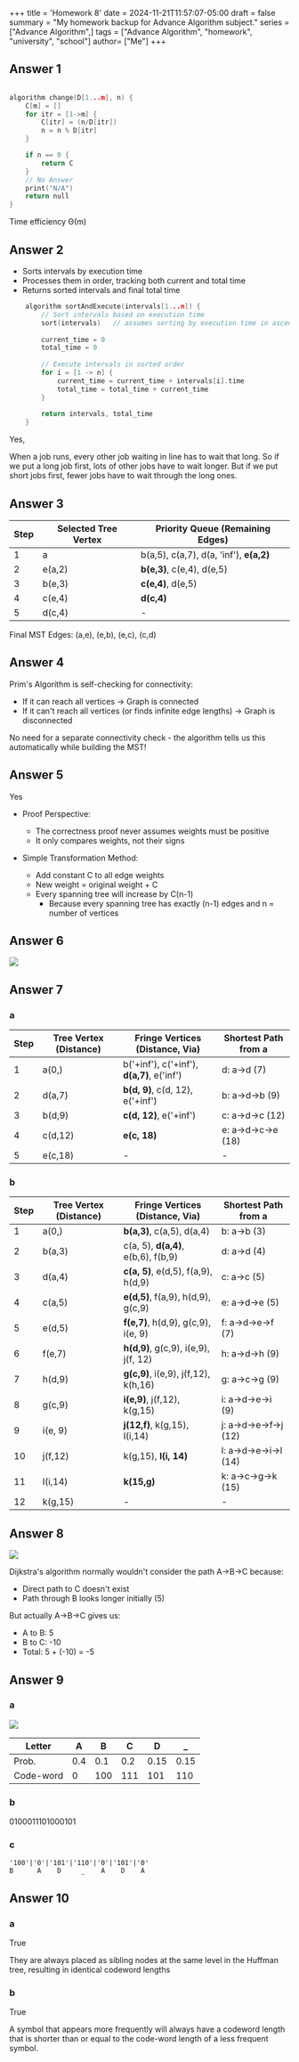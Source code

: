 +++
title = 'Homework 8'
date = 2024-11-21T11:57:07-05:00
draft = false
summary = "My homework backup for Advance Algorithm subject."
series = ["Advance Algorithm",]
tags = ["Advance Algorithm", "homework", "university", "school"]
author= ["Me"]
+++

## Answer 1

``` c

algorithm change(D[1...m], n) {
    C[m] = []
    for itr = [1->m] {
        C[itr] = (n/D[itr])
        n = n % D[itr]
    }

    if n == 0 {
        return C
    }
    // No Answer
    print("N/A")
    return null
}

```

Time efficiency Θ(m)

## Answer 2

- Sorts intervals by execution time
- Processes them in order, tracking both current and total time
- Returns sorted intervals and final total time


```c
    algorithm sortAndExecute(intervals[1...n]) {
        // Sort intervals based on execution time
        sort(intervals)   // assumes sorting by execution time in ascending order
        
        current_time = 0
        total_time = 0
        
        // Execute intervals in sorted order
        for i = [1 -> n] {
            current_time = current_time + intervals[i].time
            total_time = total_time + current_time
        }
        
        return intervals, total_time
    }
```
Yes, 

When a job runs, every other job waiting in line has to wait that long. So if we put a long job first, lots of other jobs have to wait longer. But if we put short jobs first, fewer jobs have to wait through the long ones. 

## Answer 3

| Step | Selected Tree Vertex | Priority Queue (Remaining Edges) |
|------|---------------------|----------------------------------|
| 1    | a                   | b(a,5), c(a,7), d(a, 'inf'), **e(a,2)**  |
| 2    |  e(a,2)           | **b(e,3)**, c(e,4), d(e,5)          |
| 3    |  b(e,3)           | **c(e,4)**, d(e,5)                  |
| 4    |  c(e,4)           | **d(c,4)**                          |
| 5    |  d(c,4)           | -                               |


Final MST Edges: (a,e), (e,b), (e,c), (c,d)

## Answer 4

Prim's Algorithm is self-checking for connectivity:
- If it can reach all vertices → Graph is connected
- If it can't reach all vertices (or finds infinite edge lengths) → Graph is disconnected

No need for a separate connectivity check - the algorithm tells us this automatically while building the MST!

## Answer 5
Yes

- Proof Perspective:
  - The correctness proof never assumes weights must be positive
  - It only compares weights, not their signs


- Simple Transformation Method:
  - Add constant C to all edge weights
  - New weight = original weight + C
  - Every spanning tree will increase by C(n-1)
    - Because every spanning tree has exactly (n-1) edges and
    n = number of vertices

## Answer 6

![](6.png)

## Answer 7

### a

| Step | Tree Vertex (Distance) | Fringe Vertices (Distance, Via) | Shortest Path from a |
|------|----------------------|--------------------------------|-------------------|
| 1    | a(0,)               | b('+inf'), c('+inf'), **d(a,7)**, e('inf')      | d: a->d (7)        |
| 2    | d(a,7)              | **b(d, 9)**, c(d, 12), e('+inf')         | b: a->d->b (9)      |
| 3    | b(d,9)              | **c(d, 12)**, e('+inf')                 | c: a->d->c (12)     |
| 4    | c(d,12)             | **e(c, 18)**                       | e: a->d->c->e (18)   |
| 5    | e(c,18)             | -                             | -                 |

### b

| Step | Tree Vertex (Distance) | Fringe Vertices (Distance, Via) | Shortest Path from a |
|------|----------------------|--------------------------------|-------------------|
| 1    | a(0,)              | **b(a,3)**, c(a,5), d(a,4)        | b: a->b (3)        |
| 2    | b(a,3)              | c(a, 5), **d(a,4)**, e(b,6), f(b,9) | d: a->d (4)        |
| 3    | d(a,4)              | **c(a, 5)**, e(d,5), f(a,9), h(d,9) | c: a->c (5)        |
| 4    | c(a,5)              | **e(d,5)**, f(a,9), h(d,9), g(c,9) | e: a->d->e (5)      |
| 5    | e(d,5)              | **f(e,7)**, h(d,9), g(c,9), i(e, 9) | f: a->d->e->f (7)    |
| 6    | f(e,7)              | **h(d,9)**, g(c,9), i(e,9), j(f, 12)| h: a->d->h (9)      |
| 7    | h(d,9)              | **g(c,9)**, i(e,9), j(f,12), k(h,16)| g: a->c->g (9)      |
| 8    | g(c,9)              | **i(e,9)**, j(f,12), k(g,15)      | i: a->d->e->i (9)    |
| 9    | i(e, 9)              | **j(12,f)**, k(g,15), l(i,14)     | j: a->d->e->f->j (12) |
| 10   | j(f,12)             | k(g,15), **l(i, 14)**              | l: a->d->e->i->l (14) |
| 11   | l(i,14)             | **k(15,g)**                       | k: a->c->g->k (15)   |
| 12   | k(g,15)             | -                             | -                 |


## Answer 8

![](8.png)

Dijkstra's algorithm normally wouldn't consider the path A→B→C because:

- Direct path to C doesn't exist
- Path through B looks longer initially (5)

But actually A→B→C gives us:

- A to B: 5
- B to C: -10
- Total: 5 + (-10) = -5

## Answer 9

### a 

![](9.png)

| Letter | A | B | C | D | _ |
| -- | -- | -- | -- | -- | -- |
| Prob. | 0.4 | 0.1 | 0.2 | 0.15 | 0.15 |
| Code-word | 0 | 100 | 111 | 101 | 110 |

### b

0100011101000101

### c
```
'100'|'0'|'101'|'110'|'0'|'101'|'0'
B      A    D     _    A    D    A
```

## Answer 10

### a
True

They are always placed as sibling nodes at the same level in the Huffman tree, resulting in identical codeword lengths

### b
True

A symbol that appears more frequently will always have a codeword length that is shorter than or equal to the code-word length of a less frequent symbol.